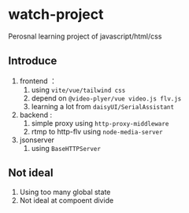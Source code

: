 # watch-project

Perosnal learning project of javascript/html/css

## Introduce

1. frontend ：
   1. using `vite/vue/tailwind css` 
   2. depend on `@video-plyer/vue video.js flv.js`
   3. learning a lot from `daisyUI/SerialAssistant`
2. backend :
   1. simple proxy using `http-proxy-middleware`
   2. rtmp to http-flv using `node-media-server`
3. jsonserver
   1. using `BaseHTTPServer` 

## Not ideal 

1. Using too many global state
2. Not ideal at compoent divide

